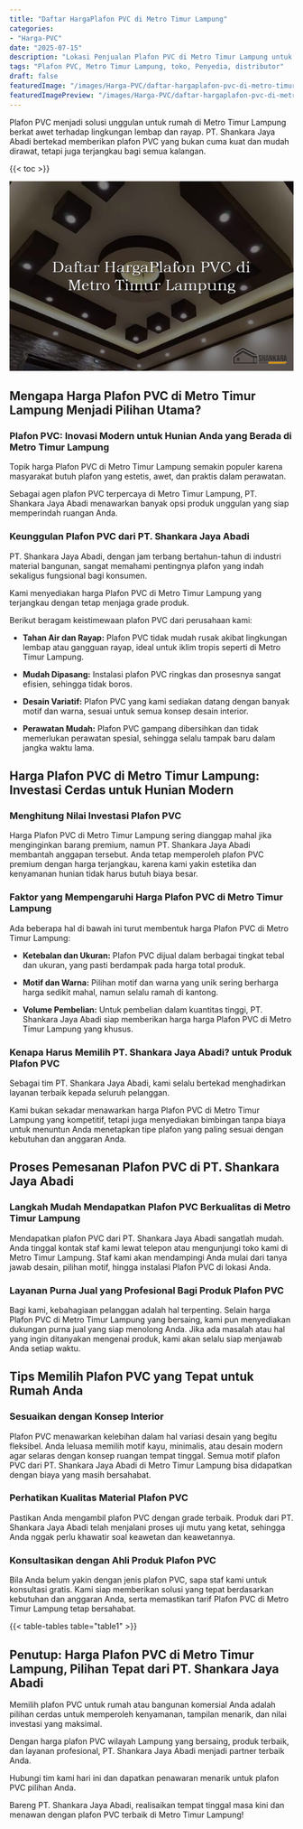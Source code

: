 ```yaml
---
title: "Daftar HargaPlafon PVC di Metro Timur Lampung"
categories:
- "Harga-PVC"
date: "2025-07-15"
description: "Lokasi Penjualan Plafon PVC di Metro Timur Lampung untuk hunian, perkantoran, serta gerai. Produk terbaik, variasi motif, warna elegan, beserta servis instalasi ditangani oleh tim profesional dan garansi resmi!|Jasa penyediaan Plafon PVC di Metro Timur Lampung bagi kebutuhan hunian, office, atau ritel, beserta produk terbaik dan pemasangan oleh teknisi berpengalaman dan kepastian resmi.|Pilihan Plafon PVC di Metro Timur Lampung yang andal untuk hunian, office, dan toko, bersama produk berkualitas dan penempatan ditangani oleh tim ahli dan kepastian resmi.|Penjualan Plafon PVC di Metro Timur Lampung untuk rumah, perkantoran, serta gerai, dengan panel unggulan dan penempatan dikerjakan oleh teknisi ahli, disertai beserta kepastian resmi.}"
tags: "Plafon PVC, Metro Timur Lampung, toko, Penyedia, distributor"
draft: false
featuredImage: "/images/Harga-PVC/daftar-hargaplafon-pvc-di-metro-timur-lampung.png"
featuredImagePreview: "/images/Harga-PVC/daftar-hargaplafon-pvc-di-metro-timur-lampung.png"
---
```


Plafon PVC menjadi solusi unggulan untuk rumah di Metro Timur Lampung berkat awet terhadap lingkungan lembap dan rayap. PT. Shankara Jaya Abadi bertekad memberikan plafon PVC yang bukan cuma kuat dan mudah dirawat, tetapi juga terjangkau bagi semua kalangan.

{{< toc >}}

![Daftar HargaPlafon PVC di Metro Timur Lampung](/images/Harga-PVC/Daftar-HargaPlafon-PVC-di-Metro-Timur-Lampung.png)

## Mengapa Harga Plafon PVC di Metro Timur Lampung Menjadi Pilihan Utama?

### Plafon PVC: Inovasi Modern untuk Hunian Anda yang Berada di Metro Timur Lampung

Topik harga Plafon PVC di Metro Timur Lampung semakin populer karena masyarakat butuh plafon yang estetis, awet, dan praktis dalam perawatan.

Sebagai agen plafon PVC terpercaya di Metro Timur Lampung, PT. Shankara Jaya Abadi menawarkan banyak opsi produk unggulan yang siap memperindah ruangan Anda.

### Keunggulan Plafon PVC dari PT. Shankara Jaya Abadi

PT. Shankara Jaya Abadi, dengan jam terbang bertahun-tahun di industri material bangunan, sangat memahami pentingnya plafon yang indah sekaligus fungsional bagi konsumen.

Kami menyediakan harga Plafon PVC di Metro Timur Lampung yang terjangkau dengan tetap menjaga grade produk.

Berikut beragam keistimewaan plafon PVC dari perusahaan kami:

- **Tahan Air dan Rayap:** Plafon PVC tidak mudah rusak akibat lingkungan lembap atau gangguan rayap, ideal untuk iklim tropis seperti di Metro Timur Lampung.

- **Mudah Dipasang:** Instalasi plafon PVC ringkas dan prosesnya sangat efisien, sehingga tidak boros.

- **Desain Variatif:** Plafon PVC yang kami sediakan datang dengan banyak motif dan warna, sesuai untuk semua konsep desain interior.

- **Perawatan Mudah:** Plafon PVC gampang dibersihkan dan tidak memerlukan perawatan spesial, sehingga selalu tampak baru dalam jangka waktu lama.

## Harga Plafon PVC di Metro Timur Lampung: Investasi Cerdas untuk Hunian Modern

### Menghitung Nilai Investasi Plafon PVC

Harga Plafon PVC di Metro Timur Lampung sering dianggap mahal jika menginginkan barang premium, namun PT. Shankara Jaya Abadi membantah anggapan tersebut. Anda tetap memperoleh plafon PVC premium dengan harga terjangkau, karena kami yakin estetika dan kenyamanan hunian tidak harus butuh biaya besar.

### Faktor yang Mempengaruhi Harga Plafon PVC di Metro Timur Lampung

Ada beberapa hal di bawah ini turut membentuk harga Plafon PVC di Metro Timur Lampung:

- **Ketebalan dan Ukuran:** Plafon PVC dijual dalam berbagai tingkat tebal dan ukuran, yang pasti berdampak pada harga total produk.

- **Motif dan Warna:** Pilihan motif dan warna yang unik sering berharga harga sedikit mahal, namun selalu ramah di kantong.

- **Volume Pembelian:** Untuk pembelian dalam kuantitas tinggi, PT. Shankara Jaya Abadi siap memberikan harga harga Plafon PVC di Metro Timur Lampung yang khusus.

### Kenapa Harus Memilih PT. Shankara Jaya Abadi? untuk Produk Plafon PVC

Sebagai tim PT. Shankara Jaya Abadi, kami selalu bertekad menghadirkan layanan terbaik kepada seluruh pelanggan.

Kami bukan sekadar menawarkan harga Plafon PVC di Metro Timur Lampung yang kompetitif, tetapi juga menyediakan bimbingan tanpa biaya untuk menuntun Anda menetapkan tipe plafon yang paling sesuai dengan kebutuhan dan anggaran Anda.

## Proses Pemesanan Plafon PVC di PT. Shankara Jaya Abadi

### Langkah Mudah Mendapatkan Plafon PVC Berkualitas di Metro Timur Lampung

Mendapatkan plafon PVC dari PT. Shankara Jaya Abadi sangatlah mudah. Anda tinggal kontak staf kami lewat telepon atau mengunjungi toko kami di Metro Timur Lampung. Staf kami akan mendampingi Anda mulai dari tanya jawab desain, pilihan motif, hingga instalasi Plafon PVC di lokasi Anda.

### Layanan Purna Jual yang Profesional Bagi Produk Plafon PVC

Bagi kami, kebahagiaan pelanggan adalah hal terpenting. Selain harga Plafon PVC di Metro Timur Lampung yang bersaing, kami pun menyediakan dukungan purna jual yang siap menolong Anda. Jika ada masalah atau hal yang ingin ditanyakan mengenai produk, kami akan selalu siap menjawab Anda setiap waktu.

## Tips Memilih Plafon PVC yang Tepat untuk Rumah Anda

### Sesuaikan dengan Konsep Interior

Plafon PVC menawarkan kelebihan dalam hal variasi desain yang begitu fleksibel. Anda leluasa memilih motif kayu, minimalis, atau desain modern agar selaras dengan konsep ruangan tempat tinggal. Semua motif plafon PVC dari PT. Shankara Jaya Abadi di Metro Timur Lampung bisa didapatkan dengan biaya yang masih bersahabat.

### Perhatikan Kualitas Material Plafon PVC

Pastikan Anda mengambil plafon PVC dengan grade terbaik. Produk dari PT. Shankara Jaya Abadi telah menjalani proses uji mutu yang ketat, sehingga Anda nggak perlu khawatir soal keawetan dan keawetannya.

### Konsultasikan dengan Ahli Produk Plafon PVC

Bila Anda belum yakin dengan jenis plafon PVC, sapa staf kami untuk konsultasi gratis. Kami siap memberikan solusi yang tepat berdasarkan kebutuhan dan anggaran Anda, serta memastikan tarif Plafon PVC di Metro Timur Lampung tetap bersahabat.

{{< table-tables table="table1" >}}

## Penutup: Harga Plafon PVC di Metro Timur Lampung, Pilihan Tepat dari PT. Shankara Jaya Abadi

Memilih plafon PVC untuk rumah atau bangunan komersial Anda adalah pilihan cerdas untuk memperoleh kenyamanan, tampilan menarik, dan nilai investasi yang maksimal.

Dengan harga plafon PVC wilayah Lampung yang bersaing, produk terbaik, dan layanan profesional, PT. Shankara Jaya Abadi menjadi partner terbaik Anda.

Hubungi tim kami hari ini dan dapatkan penawaran menarik untuk plafon PVC pilihan Anda.

Bareng PT. Shankara Jaya Abadi, realisaikan tempat tinggal masa kini dan menawan dengan plafon PVC terbaik di Metro Timur Lampung!
